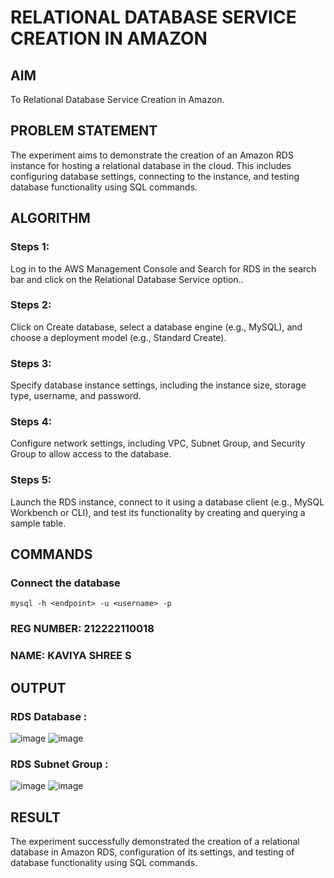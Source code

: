  # RELATIONAL DATABASE SERVICE CREATION IN AMAZON
## AIM
To Relational Database Service Creation in Amazon.
## PROBLEM STATEMENT
The experiment aims to demonstrate the creation of an Amazon RDS instance for hosting a relational database in the cloud. This includes configuring database settings, connecting to the instance, and testing database functionality using SQL commands.
## ALGORITHM
 ### Steps 1:
 Log in to the AWS Management Console and Search for RDS in the search bar and click on the Relational Database Service option..
 ### Steps 2:
 Click on Create database, select a database engine (e.g., MySQL), and choose a deployment model (e.g., Standard Create).
 ### Steps 3:
 Specify database instance settings, including the instance size, storage type, username, and password.
 ### Steps 4:
 Configure network settings, including VPC, Subnet Group, and Security Group to allow access to the database.
 ### Steps 5:
 Launch the RDS instance, connect to it using a database client (e.g., MySQL Workbench or CLI), and test its functionality by creating and querying a sample table.
## COMMANDS
### Connect the database
```
mysql -h <endpoint> -u <username> -p
```
### REG NUMBER: 212222110018
### NAME: KAVIYA SHREE S 

## OUTPUT
### RDS Database :
![image](https://github.com/user-attachments/assets/f6d0d088-fe64-4ac4-908b-79bc3c23a669)
![image](https://github.com/user-attachments/assets/2ee3759f-ca53-44c7-bd44-cbb5e2d7a62e)
### RDS Subnet Group :
![image](https://github.com/user-attachments/assets/31d28897-3e4a-4deb-b7bc-b9d686a3aced)
![image](https://github.com/user-attachments/assets/38d18820-d640-4afa-899b-85ac34d5d88a)

## RESULT
The experiment successfully demonstrated the creation of a relational database in Amazon RDS, configuration of its settings, and testing of database functionality using SQL commands.  



